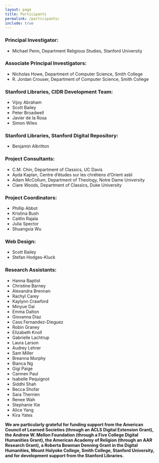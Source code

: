```yaml
---
layout: page
title: Participants
permalink: /participants/
include: true
---
```


### Principal Investigator:

- Michael Penn, Department Religious Studies, Stanford University


### Associate Principal Investigators:
- Nicholas Howe, Department of Computer Science, Smith College
- R. Jordan Crouser, Department of Computer Science, Smith College


### Stanford Libraries, CIDR Development Team:
- Vijoy Abraham
- Scott Bailey
- Peter Broadwell
- Javier de la Rosa
- Simon Wiles


### Stanford Libraries, Stanford Digital Repository:
- Benjamin Albritton


### Project Consultants:
- C.M. Chin, Department of Classics, UC Davis
- Ayda Kaplan, Centre d’études sur les chrétiens d’Orient asbl
- Adam McCollum, Department of Theology, Notre Dame University
- Clare Woods, Department of Classics, Duke University


### Project Coordinators:
- Phillip Abbot
- Kristina Bush
- Caitlin Rajala
- Julia Spector
- Shuangxia Wu


### Web Design:
- Scott Bailey
- Stefan Hodges-Kluck


### Research Assistants:
- Hanna Baptist
- Christine Barney
- Alexandra Brennan
- Rachyl Carey
- Kaylynn Crawford
- Minyue Dai
- Emma Dalton
- Giovanna Diaz
- Cass Fernandez-Dieguez
- Robin Graney
- Elizabeth Knoll
- Gabrielle Lachtrup
- Laura Larson
- Audrey Lehrer
- Sam Miller
- Breanna Murphy
- Bianca Ng
- Gigi Paige
- Carmen Paul
- Isabelle Pequignot
- Siddhi Shah
- Becca Shofar
- Sara Therrien
- Renee Wah
- Stephanie Xie
- Alice Yang
- Kira Yates


**We are particularly grateful for funding support from the American Council of Learned Societies (through an ACLS Digital Extension Grant), the Andrew W. Mellon Foundation (through a Five College Digital Humanities Grant), the American Academy of Religion (through an AAR Research Grant), a Roberta Bowman Denning Grant in the Digital Humanities, Mount Holyoke College, Smith College, Stanford University, and for development support from the Stanford Libraries.**

